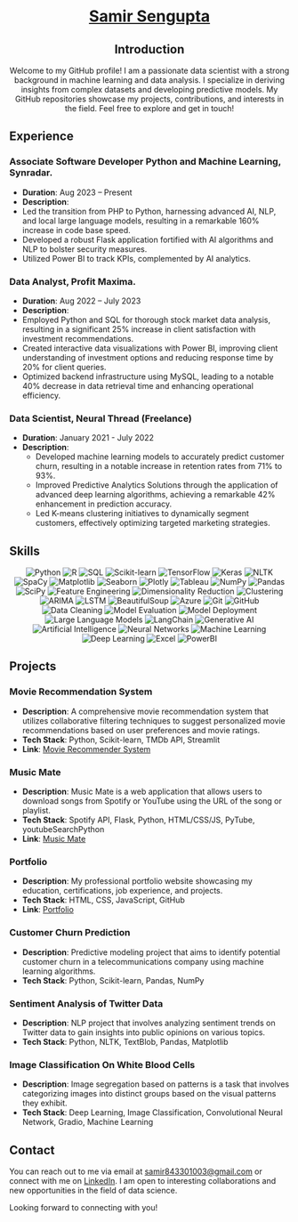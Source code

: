 # <div align="center">[Samir Sengupta](https://neuralthread.cloud/samir)</div> 

<div align="center">
  
  ## Introduction

  Welcome to my GitHub profile! I am a passionate data scientist with a strong background in machine learning and data analysis. I specialize in deriving insights from complex datasets and developing predictive models. My GitHub repositories showcase my projects, contributions, and interests in the field. Feel free to explore and get in touch!
  
</div>


## Experience

### Associate Software Developer Python and Machine Learning, Synradar. 
- **Duration**: Aug 2023 – Present
- **Description**:
- Led the transition from PHP to Python, harnessing advanced AI, NLP, and local large language models, resulting in a remarkable 160% increase in code base speed.
- Developed a robust Flask application fortified with AI algorithms and NLP to bolster security measures.
- Utilized Power BI to track KPIs, complemented by AI analytics.


### Data Analyst, Profit Maxima. 
- **Duration**: Aug 2022 – July 2023
- **Description**:
- Employed Python and SQL for thorough stock market data analysis, resulting in a significant 25% increase in client satisfaction with investment recommendations.
- Created interactive data visualizations with Power BI, improving client understanding of investment options and reducing response time by 20% for client queries.
- Optimized backend infrastructure using MySQL, leading to a notable 40% decrease in data retrieval time and enhancing operational efficiency.


### Data Scientist, Neural Thread (Freelance)
- **Duration**: January 2021 - July 2022
- **Description**:
  - Developed machine learning models to accurately predict customer churn, resulting in a notable increase in retention rates from 71% to 93%.
  - Improved Predictive Analytics Solutions through the application of advanced deep learning algorithms, achieving a remarkable 42% enhancement in prediction accuracy.
  - Led K-means clustering initiatives to dynamically segment customers, effectively optimizing targeted marketing strategies.



## Skills

<div align="center">

![Python](https://img.shields.io/badge/Python-Advanced-blue)
![R](https://img.shields.io/badge/R-Intermediate-green)
![SQL](https://img.shields.io/badge/SQL-Advanced-orange)
![Scikit-learn](https://img.shields.io/badge/Scikit--learn-Advanced-blueviolet)
![TensorFlow](https://img.shields.io/badge/TensorFlow-Intermediate-red)
![Keras](https://img.shields.io/badge/Keras-Intermediate-red)
![NLTK](https://img.shields.io/badge/NLTK-Intermediate-green)
![SpaCy](https://img.shields.io/badge/SpaCy-Intermediate-green)
![Matplotlib](https://img.shields.io/badge/Matplotlib-Advanced-blue)
![Seaborn](https://img.shields.io/badge/Seaborn-Advanced-blue)
![Plotly](https://img.shields.io/badge/Plotly-Advanced-blue)
![Tableau](https://img.shields.io/badge/Tableau-Advanced-yellow)
![NumPy](https://img.shields.io/badge/NumPy-Advanced-yellowgreen)
![Pandas](https://img.shields.io/badge/Pandas-Advanced-yellowgreen)
![SciPy](https://img.shields.io/badge/SciPy-Intermediate-green)
![Feature Engineering](https://img.shields.io/badge/Feature%20Engineering-Advanced-blueviolet)
![Dimensionality Reduction](https://img.shields.io/badge/Dimensionality%20Reduction-Advanced-blueviolet)
![Clustering](https://img.shields.io/badge/Clustering-Intermediate-green)
![ARIMA](https://img.shields.io/badge/ARIMA-Intermediate-green)
![LSTM](https://img.shields.io/badge/LSTM-Intermediate-green)
![BeautifulSoup](https://img.shields.io/badge/BeautifulSoup-Intermediate-yellow)
![Azure](https://img.shields.io/badge/Azure-Intermediate-blue)
![Git](https://img.shields.io/badge/Git-Beginner-blue)
![GitHub](https://img.shields.io/badge/GitHub-Intermediate-blue)
![Data Cleaning](https://img.shields.io/badge/Data%20Cleaning-Advanced-yellowgreen)
![Model Evaluation](https://img.shields.io/badge/Model%20Evaluation-Advanced-yellowgreen)
![Model Deployment](https://img.shields.io/badge/Model%20Deployment-Advanced-yellowgreen)
![Large Language Models](https://img.shields.io/badge/Large%20Language%20Models-Advanced-brightgreen)
![LangChain](https://img.shields.io/badge/LangChain-Advanced-brightgreen)
![Generative AI](https://img.shields.io/badge/Generative%20AI-Advanced-brightgreen)
![Artificial Intelligence](https://img.shields.io/badge/Artificial%20Intelligence-Advanced-brightgreen)
![Neural Networks](https://img.shields.io/badge/Neural%20Networks-Advanced-brightgreen)
![Machine Learning](https://img.shields.io/badge/Machine%20Learning-Advanced-brightgreen)
![Deep Learning](https://img.shields.io/badge/Deep%20Learning-Advanced-brightgreen)
![Excel](https://img.shields.io/badge/Excel-Intermediate-yellow)
![PowerBI](https://img.shields.io/badge/PowerBI-Intermediate-yellow)

</div>

## Projects

### Movie Recommendation System

- **Description**: A comprehensive movie recommendation system that utilizes collaborative filtering techniques to suggest personalized movie recommendations based on user preferences and movie ratings.
- **Tech Stack**: Python, Scikit-learn, TMDb API, Streamlit
- **Link**: [Movie Recommender System](https://samirsengupta-crypt-crypt-offnit.streamlit.app/)

### Music Mate

- **Description**: Music Mate is a web application that allows users to download songs from Spotify or YouTube using the URL of the song or playlist.
- **Tech Stack**: Spotify API, Flask, Python, HTML/CSS/JS, PyTube, youtubeSearchPython
- **Link**: [Music Mate](https://music-mate-by-samir-sengupta.streamlit.app/)

### Portfolio

- **Description**: My professional portfolio website showcasing my education, certifications, job experience, and projects.
- **Tech Stack**: HTML, CSS, JavaScript, GitHub
- **Link**: [Portfolio](https://neuralthread.cloud/samir)

### Customer Churn Prediction

- **Description**: Predictive modeling project that aims to identify potential customer churn in a telecommunications company using machine learning algorithms.
- **Tech Stack**: Python, Scikit-learn, Pandas, NumPy


### Sentiment Analysis of Twitter Data

- **Description**: NLP project that involves analyzing sentiment trends on Twitter data to gain insights into public opinions on various topics.
- **Tech Stack**: Python, NLTK, TextBlob, Pandas, Matplotlib


### Image Classification On White Blood Cells

- **Description**: Image segregation based on patterns is a task that involves categorizing images into distinct groups based on the visual patterns they exhibit. 
- **Tech Stack**: Deep Learning, Image Classification, Convolutional Neural Network, Gradio, Machine Learning


## Contact

You can reach out to me via email at [samir843301003@gmail.com](mailto:samir843301003@gmail.com) or connect with me on [LinkedIn](https://www.linkedin.com/in/samirsengupta/). I am open to interesting collaborations and new opportunities in the field of data science.

Looking forward to connecting with you!



